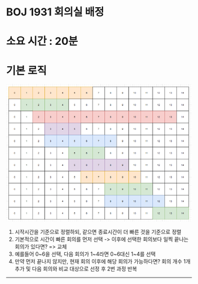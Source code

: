 # BOJ 1931 회의실 배정
# 소요 시간 : 20분
# 기본 로직
![poster](./BOJ_1931_회의실배정.png)
1. 시작시간을 기준으로 정렬하되, 같으면 종료시간이 더 빠른 것을 기준으로 정렬
2. 기본적으로 시간이 빠른 회의를 먼저 선택 -> 이후에 선택한 회의보다 일찍 끝나는 회의가 있다면? => 교체
3. 예를들어 0~6을 선택, 다음 회의가 1~4라면 0~6대신 1~4를 선택
4. 만약 먼저 끝나지 않지만, 현재 회의 이후에 해당 회의가 가능하다면? 회의 개수 1개 추가 및 다음 회의와 비교 대상으로 선정 후 2번 과정 반복
-------------